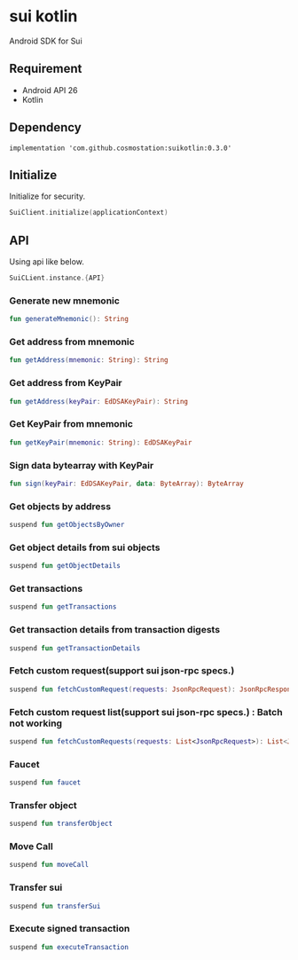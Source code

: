 # sui kotlin

Android SDK for Sui

## Requirement

* Android API 26
* Kotlin

## Dependency

```
implementation 'com.github.cosmostation:suikotlin:0.3.0'
```


## Initialize

Initialize for security.

```kotlin
SuiClient.initialize(applicationContext)
```

## API

Using api like below.
```kotlin
SuiCLient.instance.{API}
```

### Generate new mnemonic
```kotlin
fun generateMnemonic(): String
```

### Get address from mnemonic
```kotlin
fun getAddress(mnemonic: String): String
```

### Get address from KeyPair
```kotlin
fun getAddress(keyPair: EdDSAKeyPair): String
```

### Get KeyPair from mnemonic
```kotlin
fun getKeyPair(mnemonic: String): EdDSAKeyPair
```

### Sign data bytearray with KeyPair
```kotlin
fun sign(keyPair: EdDSAKeyPair, data: ByteArray): ByteArray
```

### Get objects by address
```kotlin
suspend fun getObjectsByOwner
```

### Get object details from sui objects
```kotlin
suspend fun getObjectDetails
```

### Get transactions
```kotlin
suspend fun getTransactions
```

### Get transaction details from transaction digests
```kotlin
suspend fun getTransactionDetails
```

### Fetch custom request(support sui json-rpc specs.)
```kotlin
suspend fun fetchCustomRequest(requests: JsonRpcRequest): JsonRpcResponse
```

### Fetch custom request list(support sui json-rpc specs.) : Batch not working
```kotlin
suspend fun fetchCustomRequests(requests: List<JsonRpcRequest>): List<JsonRpcResponse>
```

### Faucet
```kotlin
suspend fun faucet
```

### Transfer object
```kotlin
suspend fun transferObject
```

### Move Call
```kotlin
suspend fun moveCall
```

### Transfer sui
```kotlin
suspend fun transferSui
```

### Execute signed transaction
```kotlin
suspend fun executeTransaction
```
